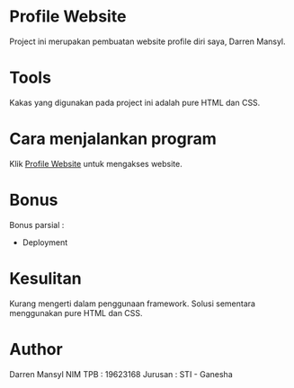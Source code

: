 # Profile Website
Project ini merupakan pembuatan website profile diri saya, Darren Mansyl.

# Tools
Kakas yang digunakan pada project ini adalah pure HTML dan CSS.

# Cara menjalankan program
Klik 
[Profile Website](https://usernamedarren.github.io/SPARTA-DAY-1/) untuk mengakses website.

# Bonus
Bonus parsial :
- Deployment

# Kesulitan
Kurang mengerti dalam penggunaan framework. Solusi sementara menggunakan pure HTML dan CSS.

# Author
Darren Mansyl
NIM TPB : 19623168
Jurusan : STI - Ganesha